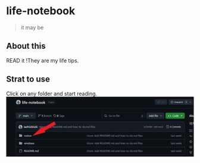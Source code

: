 # life-notebook 
> it may be
## About this
READ it !They are my life tips.

## Strat to use
Click on any folder and start reading.
![demo](readme.webp) 